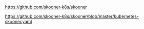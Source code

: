 https://github.com/skooner-k8s/skooner

https://github.com/skooner-k8s/skooner/blob/master/kubernetes-skooner.yaml

